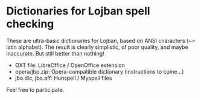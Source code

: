 # Dictionaries for Lojban spell checking

These are ultra-basic dictionaries for Lojban, based on ANSI characters (~= latin alphabet).
The result is clearly simplistic, of poor quality, and maybe inaccurate. But still better than nothing!

- OXT file: LibreOffice / OpenOffice extension
- opera/jbo.zip: Opera-compatible dictionary (instructions to come...)
- jbo.dic, jbo.aff: Hunspell / Myspell files

Feel free to participate.
